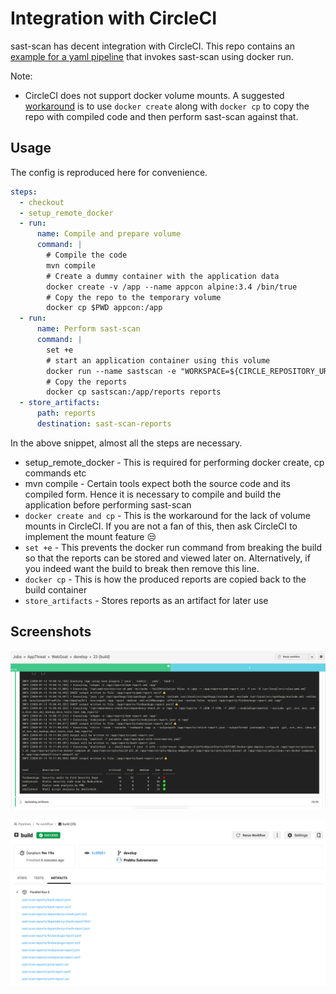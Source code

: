 # Integration with CircleCI

sast-scan has decent integration with CircleCI. This repo contains an [example for a yaml pipeline](https://github.com/AppThreat/WebGoat/blob/develop/.circleci/config.yml) that invokes sast-scan using docker run.

Note:

- CircleCI does not support docker volume mounts. A suggested [workaround](https://circleci.com/docs/2.0/building-docker-images/#mounting-folders) is to use `docker create` along with `docker cp` to copy the repo with compiled code and then perform sast-scan against that.

## Usage

The config is reproduced here for convenience.

```yaml
steps:
  - checkout
  - setup_remote_docker
  - run:
      name: Compile and prepare volume
      command: |
        # Compile the code
        mvn compile
        # Create a dummy container with the application data
        docker create -v /app --name appcon alpine:3.4 /bin/true
        # Copy the repo to the temporary volume
        docker cp $PWD appcon:/app
  - run:
      name: Perform sast-scan
      command: |
        set +e
        # start an application container using this volume
        docker run --name sastscan -e "WORKSPACE=${CIRCLE_REPOSITORY_URL}" --volumes-from appcon quay.io/appthreat/sast-scan scan --src /app --out_dir /app/reports
        # Copy the reports
        docker cp sastscan:/app/reports reports
  - store_artifacts:
      path: reports
      destination: sast-scan-reports
```

In the above snippet, almost all the steps are necessary.

- setup_remote_docker - This is required for performing docker create, cp commands etc
- mvn compile - Certain tools expect both the source code and its compiled form. Hence it is necessary to compile and build the application before performing sast-scan
- `docker create and cp` - This is the workaround for the lack of volume mounts in CircleCI. If you are not a fan of this, then ask CircleCI to implement the mount feature 😒
- `set +e` - This prevents the docker run command from breaking the build so that the reports can be stored and viewed later on. Alternatively, if you indeed want the build to break then remove this line.
- `docker cp` - This is how the produced reports are copied back to the build container
- `store_artifacts` - Stores reports as an artifact for later use

## Screenshots

![CircleCI Sample](circleci-sample.png)

![CircleCI Build Artifacts](circleci-artifacts.png)


